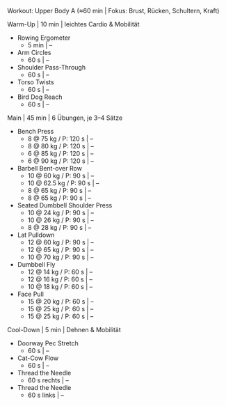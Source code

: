 Workout: Upper Body A (≈60 min | Fokus: Brust, Rücken, Schultern, Kraft)

Warm-Up | 10 min | leichtes Cardio & Mobilität
- Rowing Ergometer
    - 5 min | –  
- Arm Circles
    - 60 s | –  
- Shoulder Pass-Through
    - 60 s | –  
- Torso Twists
    - 60 s | –  
- Bird Dog Reach
    - 60 s | –  

Main | 45 min | 6 Übungen, je 3–4 Sätze
- Bench Press
    - 8 @ 75 kg / P: 120 s | –  
    - 8 @ 80 kg / P: 120 s | –  
    - 6 @ 85 kg / P: 120 s | –  
    - 6 @ 90 kg / P: 120 s | –  
- Barbell Bent-over Row
    - 10 @ 60 kg / P: 90 s | –  
    - 10 @ 62.5 kg / P: 90 s | –  
    - 8 @ 65 kg / P: 90 s | –  
    - 8 @ 65 kg / P: 90 s | –  
- Seated Dumbbell Shoulder Press
    - 10 @ 24 kg / P: 90 s | –  
    - 10 @ 26 kg / P: 90 s | –  
    - 8 @ 28 kg / P: 90 s | –  
- Lat Pulldown
    - 12 @ 60 kg / P: 90 s | –  
    - 12 @ 65 kg / P: 90 s | –  
    - 10 @ 70 kg / P: 90 s | –  
- Dumbbell Fly
    - 12 @ 14 kg / P: 60 s | –  
    - 12 @ 16 kg / P: 60 s | –  
    - 10 @ 18 kg / P: 60 s | –  
- Face Pull
    - 15 @ 20 kg / P: 60 s | –  
    - 15 @ 25 kg / P: 60 s | –  
    - 15 @ 25 kg / P: 60 s | –  

Cool-Down | 5 min | Dehnen & Mobilität
- Doorway Pec Stretch
    - 60 s | –  
- Cat-Cow Flow
    - 60 s | –  
- Thread the Needle
    - 60 s rechts | –  
- Thread the Needle
    - 60 s links | –  